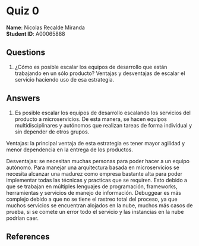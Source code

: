 # Quiz 0

**Name**: Nicolas Recalde Miranda  
**Student ID**: A00065888

## Questions

1.  ¿Cómo es posible escalar los equipos de desarrollo que están trabajando en un sólo producto? Ventajas y desventajas de escalar el servicio haciendo uso de esa estrategia.

## Answers
1. Es posible escalar los equipos de desarrollo escalando los servicios del producto a microservicios. De esta manera, se hacen equipos multidisciplinares y autónomos que realizan tareas de forma individual y sin depender de otros grupos. 
   
  Ventajas: la principal ventaja de esta estrategia es tener mayor agilidad y menor dependencia en la entrega de los productos.

  Desventajas: se necesitan muchas personas para poder hacer a un equipo autónomo. Para manejar una arquitectura basada en microservicios se necesita alcanzar una madurez como empresa bastante alta para poder implementar todas las técnicas y practicas que se requiren. Esto debido a que se trabajan en múltiples lenguajes de programación, frameworks, herramientas y servicios de manejo de información. Debuggear es más complejo debido a que no se tiene el rastreo total del proceso, ya que muchos servicios se encuentran alojados en la nube, muchos más casos de prueba, si se comete un error todo el servicio y las instancias en la nube podrían caer.

## References
